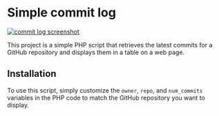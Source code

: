 <h1>Simple commit log</h1>
<a href="https://github.com/anditv21/panel"><img src="https://i.ibb.co/wzF0r6d/image.png" alt="commit log screenshot"></a>
<p>This project is a simple PHP script that retrieves the latest commits for a GitHub repository and displays them in a table on a web page.</p>
<h2>Installation</h2>
<p>To use this script, simply customize the <code>owner</code>, <code>repo</code>, and <code>num_commits</code> variables in the PHP code to match the GitHub repository you want to display.</p>
